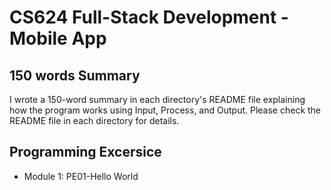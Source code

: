 # CS624 Full-Stack Development - Mobile App

## 150 words Summary

I wrote a 150-word summary in each directory's README file explaining how the program works using Input, Process, and Output. Please check the README file in each directory for details.

## Programming Excersice

* Module 1: PE01-Hello World 
